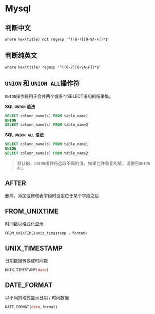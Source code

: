 # Mysql

## 判断中文

`where hex(title) not regexp '^([0-7][0-9A-F])*$'`

## 判断纯英文

`where hex(title) regexp '^([0-7][0-9A-F])*$'`

## `UNION` 和 `UNION ALL`操作符

`UNION`操作符用于合并两个或多个SELECT语句的结果集。

**SQL `UNION` 语法**

```sql
SELECT column_name(s) FROM table_name1
UNION
SELECT column_name(s) FROM table_name2
```

**SQL `UNION ALL` 语法**

```sql
SELECT column_name(s) FROM table_name1
UNION
SELECT column_name(s) FROM table_name2
```

> 默认的，`UNION`操作符选取不同的值。如果允许重复的值，请使用`UNION ALL`

## AFTER

删除，添加或修改表字段时设定位于某个字段之后

## FROM_UNIXTIME

时间戳以格式化显示

```sql
FROM_UNIXTIME(unix_timestamp ，format)
```

## UNIX_TIMESTAMP

日期数据转换成时间戳

```sql
UNIX_TIMESTAMP(date)
```

## DATE_FORMAT

以不同的格式显示日期 / 时间数据

```sql
DATE_FORMAT(date,format)
```

